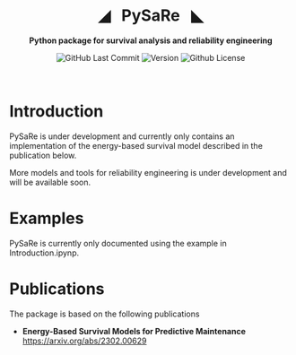 <div align="center">

# ◢ &nbsp; PySaRe &nbsp;  ◣

**Python package for survival analysis and reliability engineering**

<p>
<img alt="GitHub Last Commit" src="https://img.shields.io/github/last-commit/oholmer/PySaRe" />
<img alt="Version" src="https://img.shields.io/badge/version-0.1-blue" />
<img alt="Github License" src="https://img.shields.io/badge/License-MIT-green.svg" />
</p>

<br />

</div>


# Introduction
PySaRe is under development and currently only contains an implementation of the energy-based survival model described in the publication below. 

More models and tools for reliability engineering is under development and will be available soon.

# Examples

PySaRe is currently only documented using the example in Introduction.ipynp.

# Publications
The package is based on the following publications
- **Energy-Based Survival Models for Predictive Maintenance** https://arxiv.org/abs/2302.00629
  
